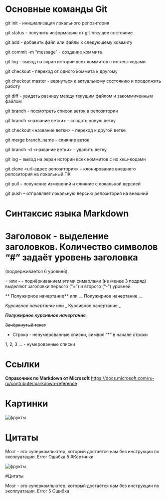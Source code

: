 # Основные команды Git

git init - инициализация локального репозитория

git status - получить информацию от git текущее состояние

git add - добавить файл или файлы к следующему коммиту

git commit -m “message” - создание коммита

git log - вывод на экран истории всех коммитов c их хеш-кодами

git checkout - переход от одного коммита к другому

git checkout master - вернуться к актуальному состоянию и продолжить работу

git diff - увидеть разницу между текущим файлом и закоммиченным файлом

git branch - посмотреть список веток в репозитории

git branch <название ветки> - создать новую ветку

git checkout <название ветки> - переход к другой ветке

git merge branch_name - слияние веток 

git branch -d <название ветки> - удалить ветку

git log – вывод на экран истории всех коммитов с их хеш-кодами

git clone <url-адрес репозитория> – клонирование внешнего репозитория на локальный ПК

git pull – получение изменений и слияние с локальной версией

git push – отправляет локальную версию репозитория на внешний

# Синтаксис языка Markdown

# Заголовок - выделение заголовков. Количество символов “#” задаёт уровень заголовка
(поддерживается 6 уровней).

= или - - подчёркиванием этими символами (не менее 3 подряд) выделяют заголовки первого
(“=”) и второго (“-”) уровней.

** Полужирное начертание** или __ Полужирное начертание __

*Курсивное начертание* или _ Курсивное начертание _

***Полужирное курсивное начертание***

~~Зачёркнутый текст~~

* Строка - ненумерованные списки, символ “*” в начале строки

1, 2, 3 … - нумерованные списки

# Ссылки

**Справочник по Markdown от Microsoft**
https://docs.microsoft.com/ru-ru/contribute/markdown-reference

# Картинки

![фрукты](fruits.jpg) 

# Цитаты

Мозг - это суперкомпьютер, который достаётся нам без инструкции по эксплуатации.
Error
Ошибка 5
#Картинки

![фрукты](C:\Users\t\Desktop\HomeworkGit) 

#Цитаты

Мозг - это суперкомпьютер, который достаётся нам без инструкции по эксплуатации.
Error 5
Ошибка 
